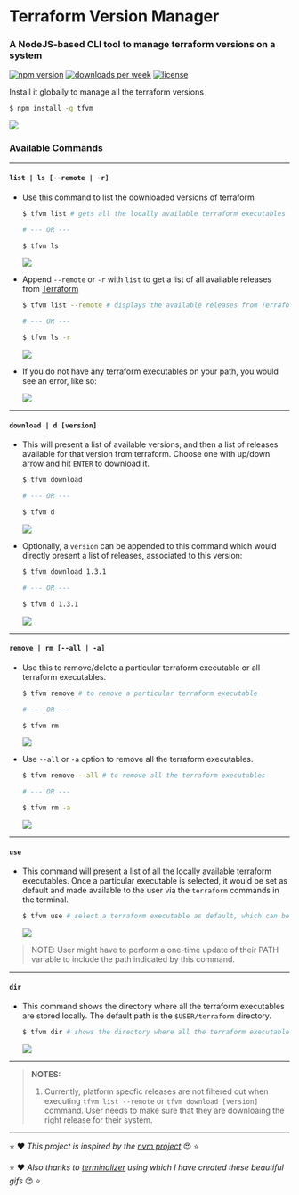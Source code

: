 # Terraform Version Manager

### A NodeJS-based CLI tool to manage terraform versions on a system

[![npm version](https://img.shields.io/npm/v/tfvm?color=blue&label=version&style=flat-square)](https://www.npmjs.com/package/tfvm) [![downloads per week](https://img.shields.io/npm/dw/tfvm)](https://www.npmjs.com/package/tfvm) [![license](https://img.shields.io/npm/l/tfvm?color=lightblue)](https://www.npmjs.com/package/tfvm)

Install it globally to manage all the terraform versions

```sh
$ npm install -g tfvm
```

![](https://github.com/anindya-dey/tfvm/blob/main/assets/gifs/default.gif)

### Available Commands

---

#### `list | ls [--remote | -r]`

- Use this command to list the downloaded versions of terraform

  ```sh
  $ tfvm list # gets all the locally available terraform executables

  # --- OR ---

  $ tfvm ls
  ```

  ![](https://github.com/anindya-dey/tfvm/blob/main/assets/gifs/ls.gif)

- Append `--remote` or `-r` with `list` to get a list of all available releases from [Terraform](https://releases.hashicorp.com/terraform)

  ```sh
  $ tfvm list --remote # displays the available releases from Terraform's website

  # --- OR ---

  $ tfvm ls -r
  ```

  ![](https://github.com/anindya-dey/tfvm/blob/main/assets/gifs/ls-remote.gif)

- If you do not have any terraform executables on your path, you would see an error, like so:

  ![](https://github.com/anindya-dey/tfvm/blob/main/assets/gifs/ls-when-empty.gif)

---

#### `download | d [version]`

- This will present a list of available versions, and then a list of releases available for that version from terraform. Choose one with up/down arrow and hit `ENTER` to download it.

  ```sh
  $ tfvm download

  # --- OR ---

  $ tfvm d
  ```

  ![](https://github.com/anindya-dey/tfvm/blob/main/assets/gifs/download.gif)

- Optionally, a `version` can be appended to this command which would directly present a list of releases, associated to this version:

  ```sh
  $ tfvm download 1.3.1

  # --- OR ---

  $ tfvm d 1.3.1
  ```

  ![](https://github.com/anindya-dey/tfvm/blob/main/assets/gifs/download-version.gif)

---

#### `remove | rm [--all | -a]`

- Use this to remove/delete a particular terraform executable or all terraform executables.

  ```sh
  $ tfvm remove # to remove a particular terraform executable

  # --- OR ---

  $ tfvm rm
  ```

  ![](https://github.com/anindya-dey/tfvm/blob/main/assets/gifs/remove.gif)

- Use `--all` or `-a` option to remove all the terraform executables.

  ```sh
  $ tfvm remove --all # to remove all the terraform executables

  # --- OR ---

  $ tfvm rm -a
  ```

  ![](https://github.com/anindya-dey/tfvm/blob/main/assets/gifs/remove-all.gif)

---

#### `use`

- This command will present a list of all the locally available terraform executables. Once a particular executable is selected, it would be set as default and made available to the user via the `terraform` commands in the terminal.

  ```sh
  $ tfvm use # select a terraform executable as default, which can be used via 'terraform' command
  ```

  ![](https://github.com/anindya-dey/tfvm/blob/main/assets/gifs/use.gif)

> NOTE: User might have to perform a one-time update of their PATH variable to include the path indicated by this command.

---

#### `dir`

- This command shows the directory where all the terraform executables are stored locally. The default path is the `$USER/terraform` directory.

  ```sh
  $ tfvm dir # shows the directory where all the terraform executables are stored
  ```

  ![](https://github.com/anindya-dey/tfvm/blob/main/assets/gifs/dir.gif)

---

> **NOTES:**
>
> 1. Currently, platform specfic releases are not filtered out when executing `tfvm list --remote` or `tfvm download [version]` command. User needs to make sure that they are downloaing the right release for their system.

---

⭐ :heart: _This project is inspired by the [nvm project](https://github.com/nvm-sh/nvm)_ 😍 ⭐

⭐ :heart: _Also thanks to [terminalizer](https://www.npmjs.com/package/terminalizer) using which I have created these beautiful gifs_ 😍 ⭐

